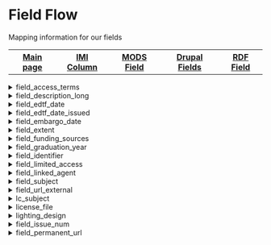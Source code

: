 <!DOCTYPE html>
<html>
<head>
	<H1>Field Flow</h1>
	<p>Mapping information for our fields</p>
</head>
<body>

<table style="width:100%">
		  <tr>
		    <th><a href="index.md">Main page</a></th>
			<th><a href="IMI.md">IMI Column</a></th>
		    <th><a href="MODS.md">MODS Field</a></th>
			<th><a href="DrupalFields.md">Drupal Fields</a></th>
		    <th><a href="RDF.md">RDF Field</a></th>
		  </tr>
		</table>
<details>
<summary>field_access_terms</summary>
	<p><b>Active field name (spreadsheet)</b> : field_access_terms</p>
	<p><b>Islandora 8 Field Name</b> : N/A</p>
	<p><b>Islandora 8 Public Name</b> : N/A</p>
	<p><b>Drupal Field Name</b> : Access Control/Entity reference (taxonomy term -Islandora Access)</p>
	<p><b>Migration Field Name</b> : N/A</p>
	<p><b>Islandora 7 Field Name</b> : N/A</p>
	<p><b>Islandora 7 Public Name</b> : N/A</p>
	<p><b>BePress Name</b> : N/A</p>
	<p><b>BePress Field Name</b> : N/A</p>
	<p><b>RDA</b> : 3.20</p>
	<p><b>MARC</b> : 340; 538</p>
	<p><b>DACS</b> : 4.3</p>
	<p><b>EAD</b> : phystech</p>
	<p><b>MODS</b> : N/A</p>
	<p><b>RDF</b> : N/A</p>
	<p><b>Notes</b> : N/A</p>
	<p><b>updated</b> : 10/26/2022</p>
</details>
<details>
<summary>field_description_long</summary>
	<p><b>Active field name (spreadsheet)</b> : field_description_long</p>
	<p><b>Islandora 8 Field Name</b> : field_description_long</p>
	<p><b>Islandora 8 Public Name</b> : Description</p>
	<p><b>Drupal Field Name</b> : Description/text(formatted, long)</p>
	<p><b>Migration Field Name</b> : description</p>
	<p><b>Islandora 7 Field Name</b> : N/A</p>
	<p><b>Islandora 7 Public Name</b> : N/A</p>
	<p><b>BePress Name</b> : N/A</p>
	<p><b>BePress Field Name</b> : N/A</p>
	<p><b>RDA</b> : 7.10</p>
	<p><b>MARC</b> : 520</p>
	<p><b>DACS</b> : 3.1</p>
	<p><b>EAD</b> : scopecontent</p>
	<p><b>MODS</b> : abstract</p>
	<p><b>RDF</b> : dcterms:description</p>
	<p><b>Notes</b> : N/A</p>
	<p><b>updated</b> : 10/18/2022</p>
</details>
<details>
<summary>field_edtf_date</summary>
	<p><b>Active field name (spreadsheet)</b> : field_edtf_date</p>
	<p><b>Islandora 8 Field Name</b> : field_edtf_date</p>
	<p><b>Islandora 8 Public Name</b> : N/A</p>
	<p><b>Drupal Field Name</b> : Date (EDTF)/EDTF</p>
	<p><b>Migration Field Name</b> : date_sort; mods_date_created_keydate</p>
	<p><b>Islandora 7 Field Name</b> : date_sort; mods_date_created_keydate</p>
	<p><b>Islandora 7 Public Name</b> : N/A</p>
	<p><b>BePress Name</b> : N/A</p>
	<p><b>BePress Field Name</b> : N/A</p>
	<p><b>RDA</b> : 2.7.6, 2.8.6, 2.9.6, 2.11, 2.10.6</p>
	<p><b>MARC</b> : 008/-7-14, 260, 264</p>
	<p><b>DACS</b> : 2.4</p>
	<p><b>EAD</b> : unitdate</p>
	<p><b>MODS</b> : originInfo/dateCreated</p>
	<p><b>RDF</b> : dcterms:date</p>
	<p><b>Notes</b> : N/A</p>
	<p><b>updated</b> : 10/19/2022</p>
</details>
<details>
	<summary>field_edtf_date_issued</summary>
	<p><b>Active field name (spreadsheet)</b> : field_edtf_date_issued</p>
	<p><b>Islandora 8 Field Name</b> : field_edtf_date_issued</p>
	<p><b>Islandora 8 Public Name</b> : Date Issued</p>
	<p><b>Drupal Field Name</b> : Date Issued (EDTF)/EDTF</p>
	<p><b>Migration Field Name</b> : date_issued</p>
	<p><b>Islandora 7 Field Name</b> : date_issued</p>
	<p><b>Islandora 7 Public Name</b> : Date</p>
	<p><b>BePress Name</b> : N/A</p>
	<p><b>BePress Field Name</b> : N/A</p>
	<p><b>RDA</b> : 2.7.6, 2.8.6, 2.9.6, 2.11, 2.10.6</p>
	<p><b>MARC</b> : 008/-7-14, 260, 264</p>
	<p><b>DACS</b> : 2.4</p>
	<p><b>EAD</b> : unitdate</p>
	<p><b>MODS</b> : originInfo, dateIssued</p>
	<p><b>RDF</b> : dcterms:issued</p>
	<p><b>Notes</b> : N/A</p>
	<p><b>updated</b> : 08/31/2023</p>
</details>
<details>
	<summary>field_embargo_date</summary>
	<p><b>Active field name (spreadsheet)</b> : field_embargo_date</p>
	<p><b>Islandora 8 Field Name</b> : field_embargo_date</p>
	<p><b>Islandora 8 Public Name</b> : Embargoed Until</p>
	<p><b>Drupal Field Name</b> : Embargoed/EDTF</p>
	<p><b>Migration Field Name</b> : embargo_date</p>
	<p><b>Islandora 7 Field Name</b> : embargo_date</p>
	<p><b>Islandora 7 Public Name</b> : Embargo Period</p>
	<p><b>BePress Name</b> : embargo_date</p>
	<p><b>BePress Field Name</b> : Embargo Period</p>
	<p><b>RDA</b> : 4.4</p>
	<p><b>MARC</b> : 506</p>
	<p><b>DACS</b> : 4.1?</p>
	<p><b>EAD</b> : accessrestrict?</p>
	<p><b>MODS</b> : originInfo/dateValid</p>
	<p><b>RDF</b> : schema:availabilityStarts</p>
	<p><b>Notes</b> : </p>
	<p><b>updated</b> : 09/15/2023</p>
</details>
<details>
<summary>field_extent</summary>
	<p><b>Active field name (spreadsheet)</b>: field_extent</p>
	<p><b>Islandora 8 Field Name</b>: field_extent</p>
	<p><b>Islandora 8 Public Name</b>: Extent</p>
	<p><b>Drupal Field Name</b>: Extent/Text (plain)</p>
	<p><b>Migration Field Name</b>: extent</p>
	<p><b>Islandora 7 Field Name</b>: extent</p>
	<p><b>Islandora 7 Public Name</b>: N/A</p>
	<p><b>BePress Name</b>: N/A</p>
	<p><b>BePress Field Name</b>:N/A </p>
	<p><b>RDA</b>: 3.4</p>
	<p><b>MARC</b>: 300</p>
	<p><b>DACS</b>: 2.5</p>
	<p><b>EAD</b>: physdesc; extent</p>
	<p><b>MODS</b>: physicalDescription; extent</p>
	<p><b>RDF</b>: dcterms:extent</p>
	<p><b>Notes</b>: N/A</p>
	<p><b>updated</b>: 09/07/2022</p>
</details>
<details>
<summary>field_funding_sources</summary>
	<p><b>Active field name (spreadsheet)</b>: field_funding_sources</p>
	<p><b>Islandora 8 Field Name</b>: field_funding_sources</p>
	<p><b>Islandora 8 Public Name</b>: Funding</p>
	<p><b>Drupal Field Name</b>: Funding/Text(formatted, long)</p>
	<p><b>Migration Field Name</b>: funding_sources</p>
	<p><b>Islandora 7 Field Name</b>: funding_sources</p>
	<p><b>Islandora 7 Public Name</b>: Funder</p>
	<p><b>BePress Name</b>: funding_sources</p>
	<p><b>BePress Field Name</b>: Research Funding Source or OCS Program</p>
	<p><b>RDA</b>: 20.2; I.1</p>
	<p><b>MARC</b>: 526; 536</p>
	<p><b>DACS</b>: 5.2</p>
	<p><b>EAD</b>: mandate or mandates?; generalContext?</p>
	<p><b>MODS</b>: name/namePart</p>
	<p><b>RDF</b>: rdau:P60451</p>
	<p><b>Notes</b>: </p>
	<p><b>Updated</b>: 9/9/2022</p>
</details>
<details>
	<summary>field_graduation_year</summary>
	<p><b>Active field name (spreadsheet)</b> : field_graduation_year</p>
	<p><b>Islandora 8 Field Name</b> : field_graduation_year</p>
	<p><b>Islandora 8 Public Name</b> : Graduation Year</p>
	<p><b>Drupal Field Name</b> : Graduation Year/EDTF</p>
	<p><b>Migration Field Name</b> : graduation_year; year_graduation</p>
	<p><b>Islandora 7 Field Name</b> : graduation_year</p>
	<p><b>Islandora 7 Public Name</b> : Graduation Year</p>
	<p><b>BePress Name</b> : graduation_year</p>
	<p><b>BePress Field Name</b> : Graduation Year</p>
	<p><b>RDA</b> : 7.9.4</p>
	<p><b>MARC</b> : 502 |d;545</p>
	<p><b>DACS</b> : 2.7</p>
	<p><b>EAD</b> : biohist</p>
	<p><b>MODS</b> : originInfo; dateOther</p>
	<p><b>RDF</b> : rdau:P60514</p>
	<p><b>Notes</b> : N/A</p>
	<p><b>updated</b> : 03/14/2023</p>
</details>
<details>
<summary>field_identifier</summary>
	<p><b>Active field name (spreadsheet)</b> : field_identifier</p>
	<p><b>Islandora 8 Field Name</b> : field_identifier</p>
	<p><b>Islandora 8 Public Name</b> : N/A</p>
	<p><b>Drupal Field Name</b> : identifier/Text(plain)</p>
	<p><b>Migration Field Name</b> : identifier_unique</p>
	<p><b>Islandora 7 Field Name</b> : context_key</p>
	<p><b>Islandora 7 Public Name</b> : N/A</p>
	<p><b>BePress Name</b> : context_key</p>
	<p><b>BePress Field Name</b> : N/A</p>
	<p><b>RDA</b> : 6.8; 6.13; 9.18; 10.9; 11.12</p>
	<p><b>MARC</b> : N/A</p>
	<p><b>DACS</b> : 13.2</p>
	<p><b>EAD</b> : unitid</p>
	<p><b>MODS</b> : identifier</p>
	<p><b>RDF</b> : dc:identifier</p>
	<p><b>Notes</b> : N/A</p>
	<p><b>updated</b> : 10/19/2022</p>
</details>
<details>
<summary>field_limited_access</summary>
	<p><b>Active field name (spreadsheet)</b> : field_limited_access</p>
	<p><b>Islandora 8 Field Name</b> : field_limited_access</p>
	<p><b>Islandora 8 Public Name</b> : Limited Access</p>
	<p><b>Drupal Field Name</b> : Limited Access/Text(formatted)</p>
	<p><b>Migration Field Name</b> : access_condition</p>
	<p><b>Islandora 7 Field Name</b> : issue; document_type</p>
	<p><b>Islandora 7 Public Name</b> : N/A</p>
	<p><b>BePress Name</b> : issue; document_type</p>
	<p><b>BePress Field Name</b> : N/A</p>
	<p><b>RDA</b> : 4.4</p>
	<p><b>MARC</b> : 506</p>
	<p><b>DACS</b> : 3.4.1</p>
	<p><b>EAD</b> : accessrestrict; legalstatus</p>
	<p><b>MODS</b> : accessCondition</p>
	<p><b>RDF</b> : rdau:P60496</p>
	<p><b>Notes</b> : N/A</p>
	<p><b>updated</b> : 01/31/2023</p>
</details>
<details>
<summary>field_linked_agent</summary>
	<p><b>Active field name (spreadsheet)</b> : field_linked_agent</p>
	<p><b>Islandora 8 Field Name</b> : field_linked_agent</p>
	<p><b>Islandora 8 Public Name</b> : Linked Agent</p>
	<p><b>Drupal Field Name</b> : Linked Agent/Typed relation (taxonomy - corporate body, family, person)</p>
	<p><b>Migration Field Name</b> : N/A</p>
	<p><b>Islandora 7 Field Name</b> : N/A</p>
	<p><b>Islandora 7 Public Name</b> : N/A</p>
	<p><b>BePress Name</b> : N/A</p>
	<p><b>BePress Field Name</b> : N/A</p>
	<p><b>RDA</b> : 19.2; 19.3</p>
	<p><b>MARC</b> : 100; 110; 111; 700; 710; 711</p>
	<p><b>DACS</b> : 2.6</p>
	<p><b>EAD</b> : origination</p>
	<p><b>MODS</b> : N/A</p>
	<p><b>RDF</b> : [relators] / [local]</p>
	<p><b>Notes</b> : N/A</p>
	<p><b>updated</b> : 02/10/2023</p>
</details>
<details>
	<summary>field_subject</summary>
	<p><b>Active field name (spreadsheet)</b> : field_subject</p>
	<p><b>Islandora 8 Field Name</b> : field_subject</p>
	<p><b>Islandora 8 Public Name</b> : field_subject</p>
	<p><b>Drupal Field Name</b> : Subject/Entity reference</p>
	<p><b>Migration Field Name</b> : IMI/keywords, IMI/subject_keywords</p>
	<p><b>Islandora 7 Field Name</b> : keywords, subject_keywords</p>
	<p><b>Islandora 7 Public Name</b> : Subject Headings</p>
	<p><b>BePress Name</b> : keywords, lc_subject, subject_area</p>
	<p><b>BePress Field Name</b> : Keywords</p>
	<p><b>RDA</b> : 16.2.2</p>
	<p><b>MARC</b> : 600, 610, 611, 650, 651</p>
	<p><b>DACS</b> : 2.3, 2.7, 3.1</p>
	<p><b>EAD</b> : /controlaccess//personalname relator="subject"/, /controlaccess//famname relator="subject"/, /controlaccess//corpname relator="subject"/, /controlaccess//title relator relator="subject"/, /controlaccess//subject/,/controlaccess//geogname relator="subject"/</p>
	<p><b>MODS</b> : subject/topic</p>
	<p><b>RDF</b> : dc:subject</p>
	<p><b>Notes</b> : </p>
	<p><b>updated</b> : 09/15/2023</p>
</details>
<details>
<summary>field_url_external</summary>
	<p><b>Active field name (spreadsheet)</b> : field_url_external</p>
	<p><b>Islandora 8 Field Name</b> : field_url_external</p>
	<p><b>Islandora 8 Public Name</b> : View Item</p>
	<p><b>Drupal Field Name</b> : View Item/Link</p>
	<p><b>Migration Field Name</b> : IMI/download_url; IMI/url_external</p>
	<p><b>Islandora 7 Field Name</b> : download_url; url_external</p>
	<p><b>Islandora 7 Public Name</b> : View Files</p>
	<p><b>BePress Name</b> : download_url</p>
	<p><b>BePress Field Name</b> : View Files</p>
	<p><b>RDA</b> : 17</p>
	<p><b>MARC</b> : 856</p>
	<p><b>DACS</b> : 2.2; 4.3?</p>
	<p><b>EAD</b> : repository; physloc</p>
	<p><b>MODS</b> : location; url</p>
	<p><b>RDF</b> : schema:volumeNumber. (should be schema:url)</p>
	<p><b>Notes</b> : Note: current mapping in Islandora 8 is incorrect (schema:volumeNumber. It should be schema:url)</p>
	<p><b>updated</b> : 01/31/2023</p>
</details>
<details>
<summary>lc_subject</summary>
	<p><b>Active field name (spreadsheet)</b> : N/A</p>
	<p><b>Islandora 8 Field Name</b> : N/A</p>
	<p><b>Islandora 8 Public Name</b> : N/A</p>
	<p><b>Drupal Field Name</b> : N/A</p>
	<p><b>Migration Field Name</b> : N/A</p>
	<p><b>Islandora 7 Field Name</b> : lc_subject</p>
	<p><b>Islandora 7 Public Name</b> : Subject Headings</p>
	<p><b>BePress Name</b> : lc_subject</p>
	<p><b>BePress Field Name</b> : Subjects</p>
	<p><b>RDA</b> : 16.2.2</p>
	<p><b>MARC</b> : 600; 610 ; 611; 650; 651</p>
	<p><b>DACS</b> : 2.3; 2.7; 3.1</p>
	<p><b>EAD</b> : controlaccess/personalname relator="subject"; controlaccess/famname relator="subject"; controlaccess/corpname relator="subject"; controlaccess/title relator relator="subject"; controlaccess/subject; /controlaccess/geogname relator="subject"</p>
	<p><b>MODS</b> : subject/topic</p>
	<p><b>RDF</b> : N/A</p>
	<p><b>Notes</b> : Field deleted, absorbed by field_subject</p>
	<p><b>updated</b> : 10/13/2022</p>
</details>
<details>
<summary>license_file</summary>
	<p><b>Active field name (spreadsheet)</b> : license_file</p>
	<p><b>Islandora 8 Field Name</b> : license_file</p>
	<p><b>Islandora 8 Public Name</b> : N/A</p>
	<p><b>Drupal Field Name</b> : N/A</p>
	<p><b>Migration Field Name</b> : IMI/license_file</p>
	<p><b>Islandora 7 Field Name</b> : license_file</p>
	<p><b>Islandora 7 Public Name</b> : N/A</p>
	<p><b>BePress Name</b> : license_file</p>
	<p><b>BePress Field Name</b> : N/A</p>
	<p><b>RDA</b> : 4.4</p>
	<p><b>MARC</b> : 506</p>
	<p><b>DACS</b> : 4.1</p>
	<p><b>EAD</b> : accessrestrict</p>
	<p><b>MODS</b> : N/A</p>
	<p><b>RDF</b> : N/A</p>
	<p><b>Notes</b> : N/A</p>
	<p><b>updated</b> : 10/13/2022</p>
</details>
<details>
<summary>lighting_design</summary>
	<p><b>Active field name (spreadsheet)</b> : N/A</p>
	<p><b>Islandora 8 Field Name</b> : N/A</p>
	<p><b>Islandora 8 Public Name</b> : N/A</p>
	<p><b>Drupal Field Name</b> : N/A</p>
	<p><b>Migration Field Name</b> : N/A</p>
	<p><b>Islandora 7 Field Name</b> : lighting_design</p>
	<p><b>Islandora 7 Public Name</b> : Lighting Design</p>
	<p><b>BePress Name</b> : lighting_design</p>
	<p><b>BePress Field Name</b> : Lighting Design</p>
	<p><b>RDA</b> : 19.3; 20.2; 22.1</p>
	<p><b>MARC</b> : 700</p>
	<p><b>DACS</b> : N/A</p>
	<p><b>EAD</b> : N/A</p>
	<p><b>MODS</b> : name/namePart; role/roleTerm</p>
	<p><b>RDF</b> : N/A</p>
	<p><b>Notes</b> : Field deleted, absorbed by contributor role in field_linked_agent</p>
	<p><b>updated</b> : 10/13/2022</p>
</details>
<details>
<summary>field_issue_num</summary>
	<p><b>Active field name (spreadsheet)</b> : field_issue_num</p>
	<p><b>Islandora 8 Field Name</b> : field_issue_num</p>
	<p><b>Islandora 8 Public Name</b> : Issue</p>
	<p><b>Drupal Field Name</b> : Issue/Text(plain)</p>
	<p><b>Migration Field Name</b> : IMI/issue_num; IMI/issue</p>
	<p><b>Islandora 7 Field Name</b> : N/A</p>
	<p><b>Islandora 7 Public Name</b> : N/A</p>
	<p><b>BePress Name</b> : N/A</p>
	<p><b>BePress Field Name</b> : N/A</p>
	<p><b>RDA</b> : 2.3.2</p>
	<p><b>MARC</b> : 245 |n</p>
	<p><b>DACS</b> : N/A</p>
	<p><b>EAD</b> : N/A</p>
	<p><b>MODS</b> : part/detail/number</p>
	<p><b>RDF</b> : schema:issueNumber</p>
	<p><b>Notes</b> : </p>
	<p><b>updated</b> : 10/13/2022</p>
</details>
<details>
<summary>field_permanent_url</summary>
	<p><b>Active field name (spreadsheet)</b> : field_permanent_url</p>
	<p><b>Islandora 8 Field Name</b> : field_permanent_url</p>
	<p><b>Islandora 8 Public Name</b> : Permanent URL</p>
	<p><b>Drupal Field Name</b> : Permanent  URL/Link</p>
	<p><b>Migration Field Name</b> : IMI/permanent_url</p>
	<p><b>Islandora 7 Field Name</b> : permanent_url</p>
	<p><b>Islandora 7 Public Name</b> : Permanent URL</p>
	<p><b>BePress Name</b> : permanent_url</p>
	<p><b>BePress Field Name</b> : Permanent URL</p>
	<p><b>RDA</b> : 17; 4.6</p>
	<p><b>MARC</b> : 856</p>
	<p><b>DACS</b> : 4.2</p>
	<p><b>EAD</b> : repository; physloc</p>
	<p><b>MODS</b> : identifier</p>
	<p><b>RDF</b> : rdau:P60919</p>
	<p><b>Notes</b> : N/A</p>
	<p><b>updated</b> : 10/19/2022</p>
</details>
</body>
</html>
